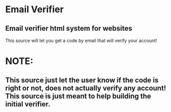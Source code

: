 # Email Verifier  
## Email verifier html system for websites  
This source will let you get a code by email that will verify your account!  

# NOTE:
## This source just let the user know if the code is right or not, does not actually verify any account! This source is just meant to help building the initial verifier.  

